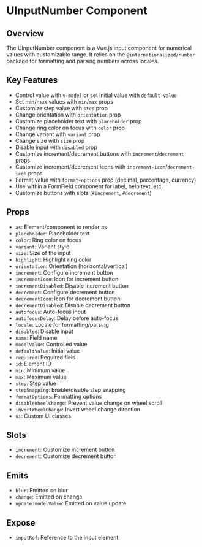 # UInputNumber Component

## Overview
The UInputNumber component is a Vue.js input component for numerical values with customizable range. It relies on the `@internationalized/number` package for formatting and parsing numbers across locales.

## Key Features
- Control value with `v-model` or set initial value with `default-value`
- Set min/max values with `min`/`max` props
- Customize step value with `step` prop
- Change orientation with `orientation` prop
- Customize placeholder text with `placeholder` prop
- Change ring color on focus with `color` prop
- Change variant with `variant` prop
- Change size with `size` prop
- Disable input with `disabled` prop
- Customize increment/decrement buttons with `increment`/`decrement` props
- Customize increment/decrement icons with `increment-icon`/`decrement-icon` props
- Format value with `format-options` prop (decimal, percentage, currency)
- Use within a FormField component for label, help text, etc.
- Customize buttons with slots (`#increment`, `#decrement`)

## Props
- `as`: Element/component to render as
- `placeholder`: Placeholder text
- `color`: Ring color on focus
- `variant`: Variant style
- `size`: Size of the input
- `highlight`: Highlight ring color
- `orientation`: Orientation (horizontal/vertical)
- `increment`: Configure increment button
- `incrementIcon`: Icon for increment button
- `incrementDisabled`: Disable increment button
- `decrement`: Configure decrement button
- `decrementIcon`: Icon for decrement button
- `decrementDisabled`: Disable decrement button
- `autofocus`: Auto-focus input
- `autofocusDelay`: Delay before auto-focus
- `locale`: Locale for formatting/parsing
- `disabled`: Disable input
- `name`: Field name
- `modelValue`: Controlled value
- `defaultValue`: Initial value
- `required`: Required field
- `id`: Element ID
- `min`: Minimum value
- `max`: Maximum value
- `step`: Step value
- `stepSnapping`: Enable/disable step snapping
- `formatOptions`: Formatting options
- `disableWheelChange`: Prevent value change on wheel scroll
- `invertWheelChange`: Invert wheel change direction
- `ui`: Custom UI classes

## Slots
- `increment`: Customize increment button
- `decrement`: Customize decrement button

## Emits
- `blur`: Emitted on blur
- `change`: Emitted on change
- `update:modelValue`: Emitted on value update

## Expose
- `inputRef`: Reference to the input element
